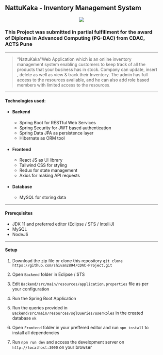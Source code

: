 ## NattuKaka - Inventory Management System

<p align="center">
  <a href="http://3.87.75.52:3000">
    <img src="https://i.imgur.com/SHVx6u4.png"/>
  </a>
</p>

### This Project was submitted in partial fulfillment for the award of Diploma in Advanced Computing (PG-DAC) from CDAC, ACTS Pune

------------
>“NattuKaka"Web Application which is an online inventory management system enabling customers to keep track of all the products that your business has in stock. Company can update, insert , delete as well as view & track their Inventory. The admin has full access to the resources available, and he can also add role based members with limited access to the resources.

------------
#### Technologies used:
- #### Backend
    - Spring Boot for RESTful Web Services
    - Spring Security for JWT based authentication
    - Spring Data JPA as persistence layer
    - Hibernate as ORM tool
- #### Frontend
    - React JS as UI library
    - Tailwind CSS for styling
    - Redux for state management
    - Axios for making API requests
- #### Database
    - MySQL for storing data

------------

#### Prerequisites
- JDK 11 and preferred editor (Eclipse / STS / IntelliJ)
- MySQL
- NodeJS

------------


#### Setup
1. Download the zip file or clone this repository
`git clone https://github.com/shivam2894/CDAC-Project.git`

2. Open `Backend` folder in Eclipse / STS
3. Edit `Backend/src/main/resources/application.properties` file as per your configuration
4. Run the Spring Boot Application
5. Run the queries provided in `Backend/src/main/resources/sqlQueries/userRoles` in the created database `nk`
5. Open `Frontend` folder in your preffered editor and run `npm install` to install all dependencies
6. Run `npm run dev` and access the development server on `http://localhost:3000` on your browser

